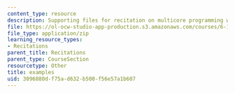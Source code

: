 ```yaml
---
content_type: resource
description: Supporting files for recitation on multicore programming with Cell.
file: https://ol-ocw-studio-app-production.s3.amazonaws.com/courses/6-189-multicore-programming-primer-january-iap-2007/3096880df75ad632b500f56e57a1b607_examples.zip
file_type: application/zip
learning_resource_types:
- Recitations
parent_title: Recitations
parent_type: CourseSection
resourcetype: Other
title: examples
uid: 3096880d-f75a-d632-b500-f56e57a1b607
---
```

